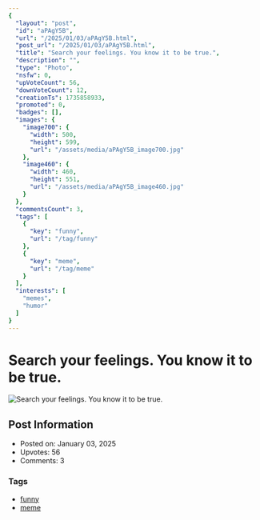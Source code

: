 ```yaml
---
{
  "layout": "post",
  "id": "aPAgY5B",
  "url": "/2025/01/03/aPAgY5B.html",
  "post_url": "/2025/01/03/aPAgY5B.html",
  "title": "Search your feelings. You know it to be true.",
  "description": "",
  "type": "Photo",
  "nsfw": 0,
  "upVoteCount": 56,
  "downVoteCount": 12,
  "creationTs": 1735858933,
  "promoted": 0,
  "badges": [],
  "images": {
    "image700": {
      "width": 500,
      "height": 599,
      "url": "/assets/media/aPAgY5B_image700.jpg"
    },
    "image460": {
      "width": 460,
      "height": 551,
      "url": "/assets/media/aPAgY5B_image460.jpg"
    }
  },
  "commentsCount": 3,
  "tags": [
    {
      "key": "funny",
      "url": "/tag/funny"
    },
    {
      "key": "meme",
      "url": "/tag/meme"
    }
  ],
  "interests": [
    "memes",
    "humor"
  ]
}
---
```


# Search your feelings. You know it to be true.

![Search your feelings. You know it to be true.](/assets/media/aPAgY5B_image700.jpg)

## Post Information

- Posted on: January 03, 2025
- Upvotes: 56
- Comments: 3

### Tags

- [funny](/tag/funny)
- [meme](/tag/meme)

